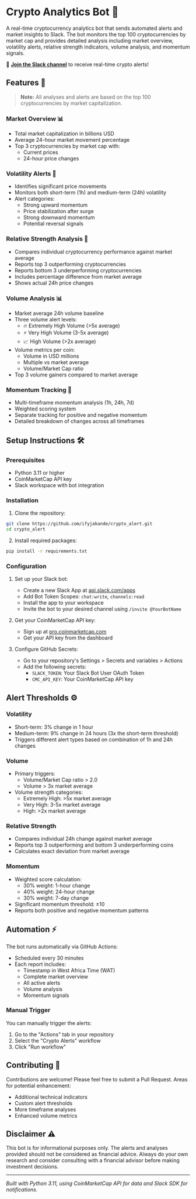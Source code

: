# Crypto Analytics Bot 🤖

A real-time cryptocurrency analytics bot that sends automated alerts and market insights to Slack. The bot monitors the top 100 cryptocurrencies by market cap and provides detailed analysis including market overview, volatility alerts, relative strength indicators, volume analysis, and momentum signals.

🔔 **[Join the Slack channel](https://join.slack.com/share/enQtODI0MjM0NjU2NDcyMy03NDJjMmM3ZGRiNmJmMTYzYjMzMjExN2ZlZDVjNThiNmI0MWM3YzY4ZTRkOTc0MWI5ZjRjZTIxZDNlZTg1NTJm)** to receive real-time crypto alerts!

## Features 🌟

> **Note:** All analyses and alerts are based on the top 100 cryptocurrencies by market capitalization.

### Market Overview 📊
- Total market capitalization in billions USD
- Average 24-hour market movement percentage
- Top 3 cryptocurrencies by market cap with:
  - Current prices
  - 24-hour price changes

### Volatility Alerts 🚨
- Identifies significant price movements
- Monitors both short-term (1h) and medium-term (24h) volatility
- Alert categories:
  - Strong upward momentum
  - Price stabilization after surge
  - Strong downward momentum
  - Potential reversal signals

### Relative Strength Analysis 💪
- Compares individual cryptocurrency performance against market average
- Reports top 3 outperforming cryptocurrencies
- Reports bottom 3 underperforming cryptocurrencies
- Includes percentage difference from market average
- Shows actual 24h price changes

### Volume Analysis 📊
- Market average 24h volume baseline
- Three volume alert levels:
  - 🔥 Extremely High Volume (>5x average)
  - ⚡ Very High Volume (3-5x average)
  - 📈 High Volume (>2x average)
- Volume metrics per coin:
  - Volume in USD millions
  - Multiple vs market average
  - Volume/Market Cap ratio
- Top 3 volume gainers compared to market average

### Momentum Tracking 🔄
- Multi-timeframe momentum analysis (1h, 24h, 7d)
- Weighted scoring system
- Separate tracking for positive and negative momentum
- Detailed breakdown of changes across all timeframes

## Setup Instructions 🛠️

### Prerequisites

- Python 3.11 or higher
- CoinMarketCap API key
- Slack workspace with bot integration

### Installation

1. Clone the repository:
```bash
git clone https://github.com/ifyjakande/crypto_alert.git
cd crypto_alert
```

2. Install required packages:
```bash
pip install -r requirements.txt
```

### Configuration

1. Set up your Slack bot:
   - Create a new Slack App at [api.slack.com/apps](https://api.slack.com/apps)
   - Add Bot Token Scopes: `chat:write`, `channels:read`
   - Install the app to your workspace
   - Invite the bot to your desired channel using `/invite @YourBotName`

2. Get your CoinMarketCap API key:
   - Sign up at [pro.coinmarketcap.com](https://pro.coinmarketcap.com)
   - Get your API key from the dashboard

3. Configure GitHub Secrets:
   - Go to your repository's Settings > Secrets and variables > Actions
   - Add the following secrets:
     - `SLACK_TOKEN`: Your Slack Bot User OAuth Token
     - `CMC_API_KEY`: Your CoinMarketCap API key

## Alert Thresholds ⚙️

### Volatility
- Short-term: 3% change in 1 hour
- Medium-term: 9% change in 24 hours (3x the short-term threshold)
- Triggers different alert types based on combination of 1h and 24h changes

### Volume
- Primary triggers:
  - Volume/Market Cap ratio > 2.0
  - Volume > 3x market average
- Volume strength categories:
  - Extremely High: >5x market average
  - Very High: 3-5x market average
  - High: >2x market average

### Relative Strength
- Compares individual 24h change against market average
- Reports top 3 outperforming and bottom 3 underperforming coins
- Calculates exact deviation from market average

### Momentum
- Weighted score calculation: 
  - 30% weight: 1-hour change
  - 40% weight: 24-hour change
  - 30% weight: 7-day change
- Significant momentum threshold: ±10
- Reports both positive and negative momentum patterns

## Automation ⚡

The bot runs automatically via GitHub Actions:
- Scheduled every 30 minutes
- Each report includes:
  - Timestamp in West Africa Time (WAT)
  - Complete market overview
  - All active alerts
  - Volume analysis
  - Momentum signals

### Manual Trigger

You can manually trigger the alerts:
1. Go to the "Actions" tab in your repository
2. Select the "Crypto Alerts" workflow
3. Click "Run workflow"

## Contributing 🤝

Contributions are welcome! Please feel free to submit a Pull Request. Areas for potential enhancement:
- Additional technical indicators
- Custom alert thresholds
- More timeframe analyses
- Enhanced volume metrics

## Disclaimer ⚠️

This bot is for informational purposes only. The alerts and analyses provided should not be considered as financial advice. Always do your own research and consider consulting with a financial advisor before making investment decisions.

---
*Built with Python 3.11, using CoinMarketCap API for data and Slack SDK for notifications.*
